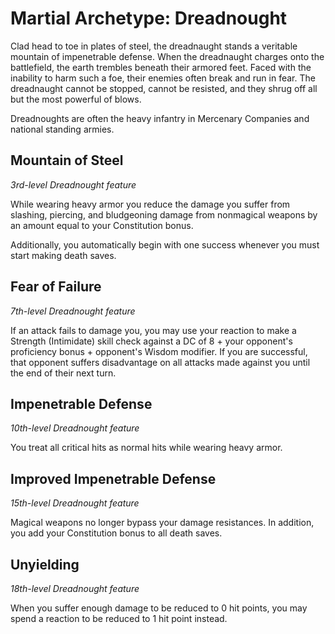 # Martial Archetype: Dreadnought
Clad head to toe in plates of steel, the dreadnaught stands a veritable mountain of impenetrable defense. When the dreadnaught charges onto the battlefield, the earth trembles beneath their armored feet. Faced with the inability to harm such a foe, their enemies often break and run in fear. The dreadnaught cannot be stopped, cannot be resisted, and they shrug off all but the most powerful of blows.

Dreadnoughts are often the heavy infantry in Mercenary Companies and national standing armies.

## Mountain of Steel
*3rd-level Dreadnought feature*

While wearing heavy armor you reduce the damage you suffer from slashing, piercing, and bludgeoning damage from nonmagical weapons by an amount equal to your Constitution bonus.

Additionally, you automatically begin with one success whenever you must start making death saves.

## Fear of Failure
*7th-level Dreadnought feature*

If an attack fails to damage you, you may use your reaction to make a Strength (Intimidate) skill check against a DC of 8 + your opponent's proficiency bonus + opponent's Wisdom modifier. If you are successful, that opponent suffers disadvantage on all attacks made against you until the end of their next turn.

## Impenetrable Defense
*10th-level Dreadnought feature*

You treat all critical hits as normal hits while wearing heavy armor.

## Improved Impenetrable Defense
*15th-level Dreadnought feature*

Magical weapons no longer bypass your damage resistances. In addition, you add your Constitution bonus to all death saves.

## Unyielding
*18th-level Dreadnought feature*

When you suffer enough damage to be reduced to 0 hit points, you may spend a reaction to be reduced to 1 hit point instead.
